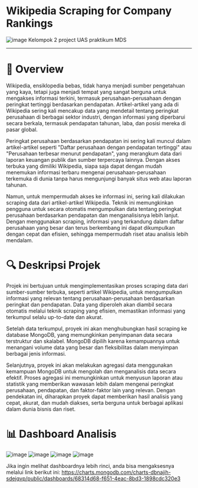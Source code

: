 # Wikipedia Scraping for Company Rankings
![image](https://github.com/user-attachments/assets/6f1d63a5-2af8-4c5a-a3df-4d94d54e807a)
Kelompok 2 project UAS praktikum MDS

---
# 🧩 Overview
Wikipedia, ensiklopedia bebas, tidak hanya menjadi sumber pengetahuan yang kaya, tetapi juga menjadi tempat yang sangat berguna untuk mengakses informasi terkini, termasuk perusahaan-perusahaan dengan peringkat tertinggi berdasarkan pendapatan. Artikel-artikel yang ada di Wikipedia sering kali mencakup data yang mendetail tentang peringkat perusahaan di berbagai sektor industri, dengan informasi yang diperbarui secara berkala, termasuk pendapatan tahunan, laba, dan posisi mereka di pasar global.

Peringkat perusahaan berdasarkan pendapatan ini sering kali muncul dalam artikel-artikel seperti "Daftar perusahaan dengan pendapatan tertinggi" atau "Perusahaan terbesar menurut pendapatan", yang merangkum data dari laporan keuangan publik dan sumber terpercaya lainnya. Dengan akses terbuka yang dimiliki Wikipedia, siapa saja dapat dengan mudah menemukan informasi terbaru mengenai perusahaan-perusahaan terkemuka di dunia tanpa harus mengunjungi banyak situs web atau laporan tahunan.

Namun, untuk mempermudah akses ke informasi ini, sering kali dilakukan scraping data dari artikel-artikel Wikipedia. Teknik ini memungkinkan pengguna untuk secara otomatis mengumpulkan data tentang peringkat perusahaan berdasarkan pendapatan dan menganalisisnya lebih lanjut. Dengan menggunakan scraping, informasi yang terkandung dalam daftar perusahaan yang besar dan terus berkembang ini dapat dikumpulkan dengan cepat dan efisien, sehingga mempermudah riset atau analisis lebih mendalam.

# 🔍  Deskripsi Projek
Projek ini bertujuan untuk mengimplementasikan proses scraping data dari sumber-sumber terbuka, seperti artikel Wikipedia, untuk mengumpulkan informasi yang relevan tentang perusahaan-perusahaan berdasarkan peringkat dan pendapatan. Data yang diperoleh akan diambil secara otomatis melalui teknik scraping yang efisien, memastikan informasi yang terkumpul selalu up-to-date dan akurat.

Setelah data terkumpul, proyek ini akan menghubungkan hasil scraping ke database MongoDB, yang memungkinkan penyimpanan data secara terstruktur dan skalabel. MongoDB dipilih karena kemampuannya untuk menangani volume data yang besar dan fleksibilitas dalam menyimpan berbagai jenis informasi.

Selanjutnya, proyek ini akan melakukan agregasi data menggunakan kemampuan MongoDB untuk mengolah dan menganalisis data secara efektif. Proses agregasi ini memungkinkan untuk menyusun laporan atau statistik yang memberikan wawasan lebih dalam mengenai peringkat perusahaan, pendapatan, dan faktor-faktor lain yang relevan. Dengan pendekatan ini, diharapkan proyek dapat memberikan hasil analisis yang cepat, akurat, dan mudah diakses, serta berguna untuk berbagai aplikasi dalam dunia bisnis dan riset.

# 📊 Dashboard Analisis
![image](https://github.com/user-attachments/assets/cfa05749-0fbf-4d31-a95c-da1c5a2b72e7)
![image](https://github.com/user-attachments/assets/13c03ad4-e7ec-442f-91ae-224514f45f60)
![image](https://github.com/user-attachments/assets/8edbe768-9c5d-4e9d-afed-1ed6cf5c9ebc)
![image](https://github.com/user-attachments/assets/b4fe7f54-e734-4382-8d3c-0f9fa1d9f607)

Jika ingin melihat dashboardnya lebih rinci, anda bisa mengaksesnya melalui link berikut ini:
https://charts.mongodb.com/charts-dbnajih-sdejqvp/public/dashboards/68314d68-f651-4eac-8bd3-1898cdc320e3





 
